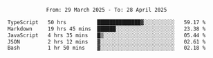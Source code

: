 <div align="center">
<p style="text-align: center;">
<!--START_SECTION:waka-->

```txt
From: 29 March 2025 - To: 28 April 2025

TypeScript   50 hrs          ██████████████▓░░░░░░░░░░   59.17 %
Markdown     19 hrs 45 mins  ██████░░░░░░░░░░░░░░░░░░░   23.38 %
JavaScript   4 hrs 35 mins   █▒░░░░░░░░░░░░░░░░░░░░░░░   05.44 %
JSON         2 hrs 12 mins   ▓░░░░░░░░░░░░░░░░░░░░░░░░   02.61 %
Bash         1 hr 50 mins    ▓░░░░░░░░░░░░░░░░░░░░░░░░   02.18 %
```

<!--END_SECTION:waka-->
</p>
</div>
